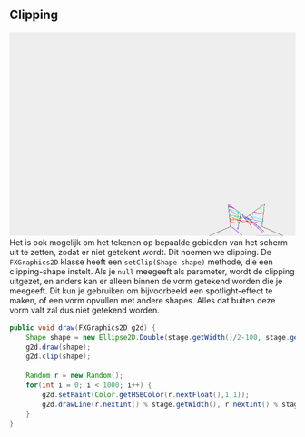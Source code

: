 ## Clipping

[![Clipping](images/week03/clip.gif?thumbright)](images/week03/clipping.png) Het is ook mogelijk om het tekenen op bepaalde gebieden van het scherm uit te zetten, zodat er niet getekent wordt. Dit noemen we clipping. De `FXGraphics2D` klasse heeft een `setClip(Shape shape)` methode, die een clipping-shape instelt. Als je `null` meegeeft als parameter, wordt de clipping uitgezet, en anders kan er alleen binnen de vorm getekend worden die je meegeeft. Dit kun je gebruiken om bijvoorbeeld een spotlight-effect te maken, of een vorm opvullen met andere shapes. Alles dat buiten deze vorm valt zal dus niet getekend worden.

```java
public void draw(FXGraphics2D g2d) {
    Shape shape = new Ellipse2D.Double(stage.getWidth()/2-100, stage.getHeight()/2-100, 200, 200);
    g2d.draw(shape);
    g2d.clip(shape);

    Random r = new Random();
    for(int i = 0; i < 1000; i++) {
        g2d.setPaint(Color.getHSBColor(r.nextFloat(),1,1));
        g2d.drawLine(r.nextInt() % stage.getWidth(), r.nextInt() % stage.getHeight(), r.nextInt() % stage.getWidth(), r.nextInt() % stage.getHeight());
    }
}
```